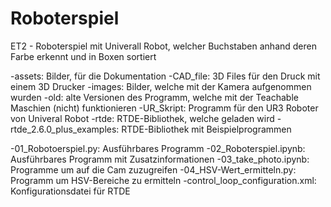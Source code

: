# Roboterspiel
ET2 - Roboterspiel mit Univerall Robot, welcher Buchstaben anhand deren Farbe erkennt und in Boxen sortiert

-assets: Bilder, für die Dokumentation
-CAD_file: 3D Files für den Druck mit einem 3D Drucker
-images: Bilder, welche mit der Kamera aufgenommen wurden
-old: alte Versionen des Programm, welche mit der Teachable Maschien (nicht) funktionieren
-UR_Skript: Programm für den UR3 Roboter von Univeral Robot
-rtde: RTDE-Bibliothek, welche geladen wird
-rtde_2.6.0_plus_examples: RTDE-Bibliothek mit Beispielprogrammen

-01_Robotoerspiel.py: Ausführbares Programm 
-02_Roboterspiel.ipynb: Ausführbares Programm mit Zusatzinformationen
-03_take_photo.ipynb: Programme um auf die Cam zuzugreifen
-04_HSV-Wert_ermitteln.py: Programm um HSV-Bereiche zu ermitteln
-control_loop_configuration.xml: Konfigurationsdatei für RTDE
